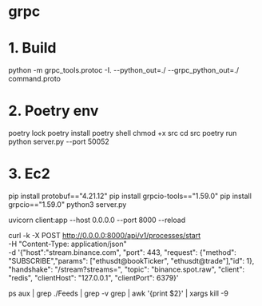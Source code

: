 # grpc

# 1. Build
python -m grpc_tools.protoc -I. --python_out=./ --grpc_python_out=./ command.proto

# 2. Poetry env
poetry lock
poetry install
poetry shell
chmod +x src
cd src
poetry run python server.py --port 50052

# 3. Ec2
pip install protobuf=="4.21.12"
pip install grpcio-tools=="1.59.0"
pip install grpcio=="1.59.0"
python3 server.py

uvicorn client:app --host 0.0.0.0 --port 8000 --reload

curl -k -X POST http://0.0.0.0:8000/api/v1/processes/start \
     -H "Content-Type: application/json" \
     -d '{"host":"stream.binance.com", "port": 443, "request": {"method": "SUBSCRIBE","params": ["ethusdt@bookTicker", "ethusdt@trade"],"id": 1}, "handshake": "/stream?streams=", "topic": "binance.spot.raw", "client": "redis", "clientHost": "127.0.0.1", "clientPort": 6379}'

ps aux | grep ./Feeds | grep -v grep | awk '{print $2}' | xargs kill -9